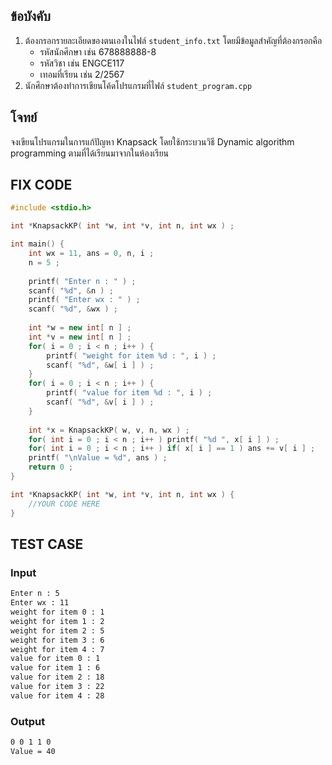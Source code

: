 ## ข้อบังคับ
1. ต้องกรอกรายละเอียดของตนเองในไฟล์ `student_info.txt` โดยมีข้อมูลสำคัญที่ต้องกรอกคือ
   - รหัสนักศึกษา เช่น 678888888-8
   - รหัสวิชา เช่น ENGCE117
   - เทอมที่เรียน เช่น 2/2567
2. นักศึกษาต้องทำการเขียนโค้ดโปรแกรมที่ไฟล์ `student_program.cpp`
   
## โจทย์
จงเขียนโปรแกรมในการแก้ปัญหา Knapsack โดยใช้กระบวนวิธี Dynamic algorithm programming ตามที่ได้เรียนมาจากในห้องเรียน

## FIX CODE
```c++
#include <stdio.h>

int *KnapsackKP( int *w, int *v, int n, int wx ) ;

int main() {
    int wx = 11, ans = 0, n, i ;
    n = 5 ;
    
    printf( "Enter n : " ) ;
    scanf( "%d", &n ) ;
    printf( "Enter wx : " ) ;
    scanf( "%d", &wx ) ;
    
    int *w = new int[ n ] ;
    int *v = new int[ n ] ;
    for( i = 0 ; i < n ; i++ ) {
        printf( "weight for item %d : ", i ) ;
        scanf( "%d", &w[ i ] ) ;
    }
    for( i = 0 ; i < n ; i++ ) {
        printf( "value for item %d : ", i ) ;
        scanf( "%d", &v[ i ] ) ;
    }
    
    int *x = KnapsackKP( w, v, n, wx ) ;
    for( int i = 0 ; i < n ; i++ ) printf( "%d ", x[ i ] ) ;
    for( int i = 0 ; i < n ; i++ ) if( x[ i ] == 1 ) ans += v[ i ] ;
    printf( "\nValue = %d", ans ) ;
    return 0 ;
}

int *KnapsackKP( int *w, int *v, int n, int wx ) {
    //YOUR CODE HERE
}
```

## TEST CASE
### Input
```bash
Enter n : 5
Enter wx : 11
weight for item 0 : 1
weight for item 1 : 2
weight for item 2 : 5
weight for item 3 : 6
weight for item 4 : 7
value for item 0 : 1
value for item 1 : 6
value for item 2 : 18
value for item 3 : 22
value for item 4 : 28
```
### Output
```bash
0 0 1 1 0 
Value = 40
```
